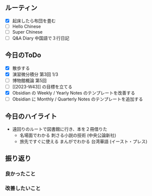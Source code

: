 ## ルーティン
- [x] 起床したら布団を畳む
- [ ] Hello Chinese
- [ ] Super Chinese
- [ ] Q&A Diary 中国語で３行日記
## 今日のToDo
- [x] 散歩する
- [x] 演習微分積分 第3回 1/3
- [ ] 博物館概論 第5回
- [ ] [[2023-W43]] の目標を立てる
- [x] Obsidian の Weekly / Yearly Notes のテンプレートを改善する
- [ ] Obsidian に Monthly / Quarterly Notes のテンプレートを追加する
## 今日のハイライト
- 遠回りのルートで図書館に行き、本を２冊借りた
	- 名場面でわかる 刺さる小説の技術 (中央公論新社)
	- 旅先ですぐに使える まんがでわかる 台湾華語 (イースト・プレス)
## 振り返り
### 良かったこと
### 改善したいこと
